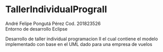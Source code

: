 # TallerIndividualPrograII
André Felipe Pongutá Pérez  Cod. 201823526  
Entorno de desarrollo Eclipse

Desarrollo de taller individual programacion II el cual contiene el modelo implementado con base en el UML dado para una empresa de vuelos 
